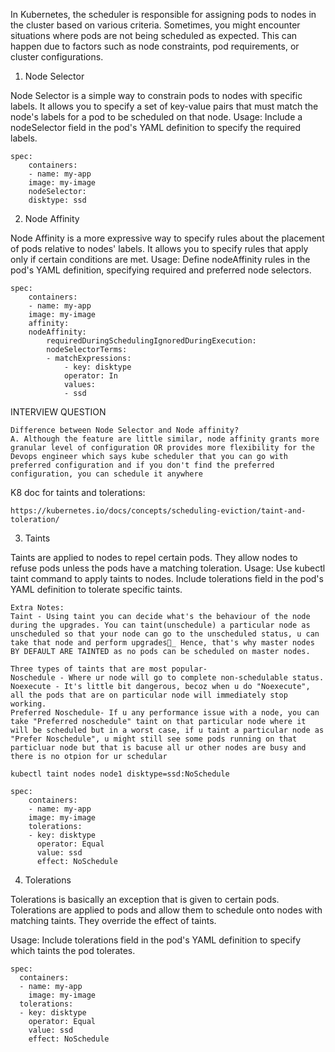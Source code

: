 In Kubernetes, the scheduler is responsible for assigning pods to nodes in the cluster based on various criteria. Sometimes, you might encounter situations where pods are not being scheduled as expected. This can happen due to factors such as node constraints, pod requirements, or cluster configurations.

1. Node Selector

Node Selector is a simple way to constrain pods to nodes with specific labels. It allows you to specify a set of key-value pairs that must match the node's labels for a pod to be scheduled on that node.
Usage: Include a nodeSelector field in the pod's YAML definition to specify the required labels.

```
spec:
    containers:
    - name: my-app
    image: my-image
    nodeSelector:
    disktype: ssd
```

2. Node Affinity

Node Affinity is a more expressive way to specify rules about the placement of pods relative to nodes' labels. It allows you to specify rules that apply only if certain conditions are met.
Usage: Define nodeAffinity rules in the pod's YAML definition, specifying required and preferred node selectors.

```
spec:
    containers:
    - name: my-app
    image: my-image
    affinity:
    nodeAffinity:
        requiredDuringSchedulingIgnoredDuringExecution:
        nodeSelectorTerms:
        - matchExpressions:
            - key: disktype
            operator: In
            values:
            - ssd
```

INTERVIEW QUESTION
```
Difference between Node Selector and Node affinity?
A. Although the feature are little similar, node affinity grants more granular level of configuration OR provides more flexibility for the Devops engineer which says kube scheduler that you can go with preferred configuration and if you don't find the preferred configuration, you can schedule it anywhere 
```

K8 doc for taints and tolerations:
```
https://kubernetes.io/docs/concepts/scheduling-eviction/taint-and-toleration/
```

3. Taints

Taints are applied to nodes to repel certain pods. They allow nodes to refuse pods unless the pods have a matching toleration.
Usage: Use kubectl taint command to apply taints to nodes. Include tolerations field in the pod's YAML definition to tolerate specific taints.

```
Extra Notes: 
Taint - Using taint you can decide what's the behaviour of the node during the upgrades. You can taint(unschedule) a particular node as unscheduled so that your node can go to the unscheduled status, u can take that node and perform upgrades_ Hence, that's why master nodes BY DEFAULT ARE TAINTED as no pods can be scheduled on master nodes.

Three types of taints that are most popular-
Noschedule - Where ur node will go to complete non-schedulable status. 
Noexecute - It's little bit dangerous, becoz when u do "Noexecute", all the pods that are on particular node will immediately stop working. 
Preferred Noschedule- If u any performance issue with a node, you can take "Preferred noschedule" taint on that particular node where it will be scheduled but in a worst case, if u taint a particular node as "Prefer Noschedule", u might still see some pods running on that particluar node but that is bacuse all ur other nodes are busy and there is no otpion for ur schedular

```

```
kubectl taint nodes node1 disktype=ssd:NoSchedule
```

```
spec:
    containers:
    - name: my-app
    image: my-image
    tolerations:
    - key: disktype
      operator: Equal
      value: ssd
      effect: NoSchedule
```

4. Tolerations

Tolerations is basically an exception that is given to certain pods. 
Tolerations are applied to pods and allow them to schedule onto nodes with matching taints. They override the effect of taints.

Usage: Include tolerations field in the pod's YAML definition to specify which taints the pod tolerates.

```
spec:
  containers:
  - name: my-app
    image: my-image
  tolerations:
  - key: disktype
    operator: Equal
    value: ssd
    effect: NoSchedule
```
